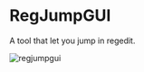 # RegJumpGUI
A tool that let you jump in regedit.

![regjumpgui](https://cloud.githubusercontent.com/assets/169070/24582862/546b2d8e-1707-11e7-85a1-b1ed4187d47c.png)

